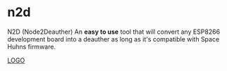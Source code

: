 # n2d
N2D (Node2Deauther) An **easy to use** tool that will convert any ESP8266 development board into a deauther as long as it's compatible with Space Huhns firmware.

[LOGO](https://raw.githubusercontent.com/mrvodka007/n2d/master/Icons/ICON_DEAUTHER.png)
